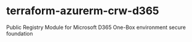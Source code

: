 # terraform-azurerm-crw-d365
Public Registry Module for Microsoft D365 One-Box environment secure foundation
